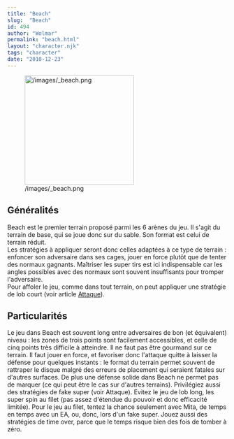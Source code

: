 ```yaml
---
title: "Beach"
slug:  "Beach"
id: 494
author: "Wolmar"
permalink: "beach.html"
layout: "character.njk"
tags: "character"
date: "2010-12-23"
---
```


<figure>
<img src="/images/_beach.png" title="/images/_beach.png" width="250"
alt="/images/_beach.png" />
<figcaption aria-hidden="true">/images/_beach.png</figcaption>
</figure>

## Généralités

Beach est le premier terrain proposé parmi les 6 arènes du jeu. Il
s'agit du terrain de base, qui se joue donc sur du sable. Son format est
celui de terrain réduit.  
Les stratégies à appliquer seront donc celles adaptées à ce type de
terrain : enfoncer son adversaire dans ses cages, jouer en force plutôt
que de tenter des normaux gagnants. Maîtriser les super tirs est ici
indispensable car les angles possibles avec des normaux sont souvent
insuffisants pour tromper l'adversaire.  
Pour affoler le jeu, comme dans tout terrain, on peut appliquer une
stratégie de lob court (voir article [Attaque](Attaque)).

## Particularités

Le jeu dans Beach est souvent long entre adversaires de bon (et
équivalent) niveau : les zones de trois points sont facilement
accessibles, et celle de cinq points très difficile à atteindre. Il ne
faut pas être gourmand sur ce terrain. Il faut jouer en force, et
favoriser donc l'attaque quitte à laisser la défense pour quelques
instants : le format du terrain permet souvent de rattraper le disque
malgré des erreurs de placement qui seraient fatales sur d'autres
surfaces. De plus une défense solide dans Beach ne permet pas de marquer
(ce qui peut être le cas sur d'autres terrains). Privilégiez aussi des
stratégies de fake super (voir Attaque). Evitez le jeu de lob long, les
super spin au filet (pas assez d'étendue du pouvoir et donc efficacité
limitée). Pour le jeu au filet, tentez la chance seulement avec Mita, de
temps en temps avec un EA, ou, donc, lors d'un fake super. Jouez aussi
des stratégies de time over, parce que le temps risque bien des fois de
tomber à zéro.
